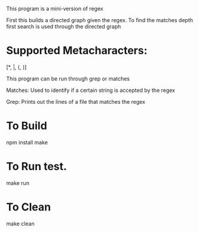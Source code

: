 
This program is a mini-version of regex

First this builds a directed graph given the regex. 
To find the matches depth first search is used through the directed graph


# Supported Metacharacters:  
[*, |, (, )]

This program can be run through grep or matches

Matches: 
    Used to identify if a certain string is accepted by the regex

Grep: 
    Prints out the lines of a file that matches the regex

# To Build
npm install 
make

# To Run test. 
make run

# To Clean
make clean
